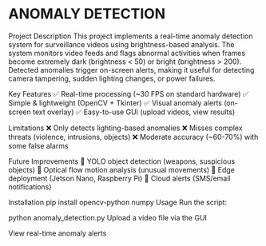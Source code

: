 # ANOMALY DETECTION
Project Description
This project implements a real-time anomaly detection system for surveillance videos using brightness-based analysis. The system monitors video feeds and flags abnormal activities when frames become extremely dark (brightness < 50) or bright (brightness > 200). Detected anomalies trigger on-screen alerts, making it useful for detecting camera tampering, sudden lighting changes, or power failures.

Key Features
✅ Real-time processing (~30 FPS on standard hardware)
✅ Simple & lightweight (OpenCV + Tkinter)
✅ Visual anomaly alerts (on-screen text overlay)
✅ Easy-to-use GUI (upload videos, view results)

Limitations
❌ Only detects lighting-based anomalies
❌ Misses complex threats (violence, intrusions, objects)
❌ Moderate accuracy (~60-70%) with some false alarms

Future Improvements
🔹 YOLO object detection (weapons, suspicious objects)
🔹 Optical flow motion analysis (unusual movements)
🔹 Edge deployment (Jetson Nano, Raspberry Pi)
🔹 Cloud alerts (SMS/email notifications)

Installation
pip install opencv-python numpy
Usage
Run the script:

python anomaly_detection.py
Upload a video file via the GUI

View real-time anomaly alerts
